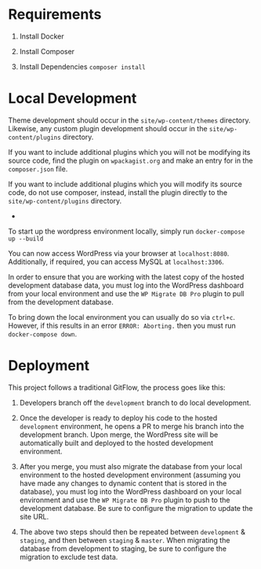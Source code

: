 # Requirements

1. Install Docker

2. Install Composer

3. Install Dependencies `composer install`


# Local Development
Theme development should occur in the `site/wp-content/themes` directory.
Likewise, any custom plugin development should occur in the `site/wp-content/plugins` directory.

If you want to include additional plugins which you will not be modifying its source code, find the plugin on `wpackagist.org` and make an entry for in the `composer.json` file. 

If you want to include additional plugins which you will modify its source code, do not use composer, instead, install the plugin directly to the `site/wp-content/plugins` directory. 

-

To start up the wordpress environment locally, simply run
`docker-compose up --build`

You can now access WordPress via your browser at `localhost:8080`.
Additionally, if required, you can access MySQL at `localhost:3306`.

In order to ensure that you are working with the latest copy of the hosted development database data, you must log into the WordPress dashboard from your local environment and use the `WP Migrate DB Pro` plugin to pull from the development database.

To bring down the local environment you can usually do so via `ctrl+c`. However, if this results in an error `ERROR: Aborting.` then you must run `docker-compose down`.

# Deployment
This project follows a traditional GitFlow, the process goes like this:

1. Developers branch off the `development` branch to do local development.

2. Once the developer is ready to deploy his code to the hosted `development` environment, he opens a PR to merge his branch into the development branch. Upon merge, the WordPress site will be automatically built and deployed to the hosted development environment. 

3. After you merge, you must also migrate the database from your local environment to the hosted development environment (assuming you have made any changes to dynamic content that is stored in the database), you must log into the WordPress dashboard on your local environment and use the `WP Migrate DB Pro` plugin to push to the development database. Be sure to configure the migration to update the site URL.

4. The above two steps should then be repeated between `development` & `staging`, and then between `staging` & `master`. When migrating the database from development to staging, be sure to configure the migration to exclude test data. 



